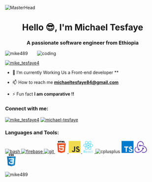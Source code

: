 ![MasterHead](https://lh3.googleusercontent.com/fife/ALs6j_F6yn9AcEWRVNhTaA90eYYPIytXTYH5BwwAeuqFrlcmLoq5ZYp0gqTPsC9vr91cK84UTMEeFBjO9b2S0OpC9qhpYmsGPMRO2Gsdciyp3dtaABeNU_5Jmaz_5il7BiMOx9_YL_th0TvWbeZ-3Of7Gu-EZxy75qnahFR8LMbrdFbdrQo6QBf6fTWCIzf8FLTFOKoTXo27A_jOGF81t9wBDeFHlydifHcCkyEwau9wW43kddSEi0JqcpfgJWrEP0ttMVatTqo9mQQ9fMNsNVDNlzWZzHSUeBZ-1k0dr8iNn-Ks2jTFPzzpJKiNC64s_iKmGarWdQz2sjiU_ZB0_I175VbUX4jnzddE2OiVqZSzcgELHVflv-8BkLfVliSUsT4C1lUpgWR-IwSuNsCULub34veFau6j4eHqOHVov9fuWWZKaoe18sNG5cplWe2SWPF7tXvp-MxDXdMNQQDxDLaYZkbZSyC6LqpJKhp38oSZFzVG39NFRuHb0uRj8ILUwifeVJtcgx14P-Di95Q97FD8sIsODeZBeneLGcqBC1-eotcApEmSzJzBwWkKM8qRnUQ6BxfO_4QJO6wVPGWTwU_WXSuUy_VPrxBfkZh354T1egvJRtivjK8Jt3tFf5P1kzQ8v1ftMFzdHJESn6OC_znSUyDL9pyKQUV2_uguQGcrs796eI5myY1CSItNteHTqPTFAOE8qJYNJUi8IwVWxH2gppteH2_coF3Gm-NLTd191gEfihlEzG341ADyB4gV2aI7nIgvxu8IrBQcVuJa0InSxzmBjAb6KFOOrUEHW_Ki8Tt5Q8AIQ4Pc6cVpWjPl_RpGCG_1k8FJr1ewkv2wLdz3cZNKT9RC0lWjaecyesLvn1-gY2Jk-wLvN4j8PYN086zf9Odt_ahHqzl58duqXRhy1n_KPca5T0FITDbs7XS7_X3R66H8YoqLu1XFGENavyygy6LXsokrfePXPWUCtD1AmdRoxNUCy3TApdQ2bq_Xltscgi4uHtIL5SBzXn5i7pUdK26BITpdWBczwIZxmdtF_FqMO0sVrJ-BrIXtz-N_fZuzSMhJXGIibq79zfq8VZZs-UKiSY2tFU_sv5J18QBmyp8KPpm4RN3vWNfk2c-5ykqo_h8v0foswvWl1GufLr0mk_oYDOtZeAuIdPgoM0XmP-1mwsFnU0I6pON503FptozNzZbjjgZmVlXj7b81gTn1tyf778RE8DloYjhkhp7DYrkc-tRZ68iGbARw5rADJEf0gVgXBf4Ek4r9qOUAYobFn4-w8ybt662cJg7lURxhd0gmXyWWcIwSzTpDiT0GPqgIIezZ2fjT_AW2SOKAtxmPfhwRFi94Arpl4-lbrJdaPZAn_qErYRhTnZSlf7EkJOFY2wifZhIpFvGGu0SuGqjbio1RlQGO7fnLDQRmC7FFbg6uafHjXvtC91RycfV0bdzw0ugSyTIEQYZkTSjJfL-AAWxneMjeAOGzhq0Ci9zBT3bKZ05hHSyjpiFa4TQH46LHcIxoZLGEzUeikCrH3_OR8H9H9oQMb3Gv6CnkvusDPRYxHLSnOXN_ngPFg_G4xWKO7WTw-na9YuzfPJK1PCYK7OMj6EoJGiz09HsUQRrYOaZ3zLY13LcaxSokvcJEGQi-qI4Dss4sJV0D0puBJG8tCsDEbYi3B-VLF0LfnKq9AsgX8fvRJLPKezd_OTtTmMx1iRMnhv-4et2Ucbv1R7D7wDPiTW2nOk2OmBtnVrjMTQmBYghKN7fve7uHAyHKjYsm2Hvj5kimAgwpS6kNxWP0PbK4GZ12hNLUDD4wcdYMEGEV7OI8-29HnR0M_Zh5zMOO2ntxXamFsJ90XZHszG9IrOPSu8ZirJd-0uNpNsAbZUQShpv80brweFvJzqId7SfghgVIdhBrEPo2EWv-wfX7A1gDTTFAfGeEDMEY8Mt7syjSFNUuT7fLM-Xefl4a5Qw2AS-f8ffR4keX3EuDj9mWXKfQ2pAZEGGTiDb4cOSGRFYJPKXCq7K39RXiAjRdTYrIIjN67Tn0sXHs8zzmmEpNwNZV26KgIR-pX94CHJm1Fvha9hPSoEKbthD_Maqu36D6rm-_p3gIkoUyxRxlKRW0nWdrnewuXktNc_x6UySlFZhLtPjpCMSr17S_-MjmkhSmokA28i4NgXjy-SdaaWEVLyPxvAHYJ-x_cijIGZv-cMUdnY7mPnEcyfyJxzzPelSr2i0JGwOICRkw5jjP1uBk6cgeSCdRGjqEWzPmImyZbIwQGNPYOWJx1ASh-zCRkPSrbmmrZhH7Jx_D1hW8pplLyMJQ_Yd4BMOvKvGtVK-3Ve-WpniJnw96XGj0FLVyzapzYDpAKgGV3sismaOSPr1cbrkOk2pjp8tqRUt18WA1TQT9lMwena6xtCmRmPHnVc_v8fZYM_IwD2lt7CDbkVs7kj-yXaNDEvZfeDfbT3l3nxyiVP5VU9V6l39hG3vEAWCDc5mqqy4fqfttWi9sp4Qs5dD_spYPfqN1x87ZpnlQUcHk-FTbAF3XXwfA5RC88DtctaNvSKVrSGEAZi2jx7HcQNOtU82N2dLgUfJw_H7ALG7XjLEkvS_48Bk9ZA8g4BvFPGiPTYD6LyGmJ5XMEfAkfFBbuh9PJ99G9CmaQB4C-INCpNCzVo2-Fsn68Ncb6db9kimnUJWb1d0qlROXEiZGBteVJe6417BAgck2bAU5R7llH27tBc3CNjWOZRPjilBXf4BC_04xZfi_zN9RFBjlJdFyGqfa1xdwAAaoPLvzJ3e603fyHmA9No_RBnNEOcZTDUIniIaINcTgoyzSYpo7XWAmCC9KzUcrW9GSHSjSHK4oFg5_47MhmCCffyj9UUw2K-NCd0e0qWjkC7P0_GwD3DBNf6Cs0cJtPYmff713g1NJPpXvpXF1KxyodWJLhO43kUy9iY4AaLC6JlXt3it1n4TrTU6raHPjTcegqPdTMoMp8jdvkxCL6UdF7gIRuC6tdPEl1Yf-PqjqH79rMPe8GlGeh0hA6SfAXZMSTGDSFi7LLIvAFOAaEAmXxd8jMEe0VXY9kB9WVlfNKRlMbtRB_0vf_zYkcfLZ1cwiyhIE60QW9KVUoGxfCidZeD2VbJXUPIfAfLNpAucSfB1WNb1IEuYumE-db5Fe9QEHCxnsrxjrKgGDjK90us-II_X08qNwO8CpVc_oxoRGyabSjO08iolv_fy0THcsme6WfTuzl4w5LIvuc2_UWDhQvQiZpTNlIj9RNO1GX6-IAdBZptcDVDNUCf6JODizjkndXgY=s1175-w1175-h661-s-no?authuser=0)
<h1 align="center">Hello 😎, I'm Michael Tesfaye</h1>
<h3 align="center">A passionate software engineer from Ethiopia</h3>
<img align="right" alt="coding" width="400" src="https://miro.medium.com/max/1360/1*IRGHmiGsa16stedQvIaZfw.gif">

<p align="left"> <img src="https://komarev.com/ghpvc/?username=mike489&label=Profile%20views&color=0e75b6&style=flat" alt="mike489" /> </p>

<p align="left"> <a href="https://twitter.com/mike_tesfaye4" target="blank"><img src="https://img.shields.io/twitter/follow/mike_tesfaye4?logo=twitter&style=for-the-badge" alt="mike_tesfaye4" /></a> </p>

- 🌱 I’m currently Working Us a Front-end developer **

- 📫 How to reach me **michaeltesfaye84@gmail.com**

- ⚡ Fun fact **I am comparative !!**

<h3 align="left">Connect with me:</h3>
<p align="left">
<a href="https://twitter.com/mike_tesfaye4" target="blank"><img align="center" src="https://raw.githubusercontent.com/rahuldkjain/github-profile-readme-generator/master/src/images/icons/Social/twitter.svg" alt="mike_tesfaye4" height="30" width="40" /></a>
<a href="https://linkedin.com/in/michael-tesfaye-b12244235" target="blank"><img align="center" src="https://raw.githubusercontent.com/rahuldkjain/github-profile-readme-generator/master/src/images/icons/Social/linked-in-alt.svg" alt="michael-tesfaye" height="30" width="40" /></a>
</p>

<h3 align="left">Languages and Tools:</h3>
<p align="left"> <a href="https://www.gnu.org/software/bash/" target="_blank" rel="noreferrer"> <img src="https://www.vectorlogo.zone/logos/gnu_bash/gnu_bash-icon.svg" alt="bash" width="40" height="40"/> </a> <a href="https://www.w3schools.com/cpp/" target="_blank" rel="noreferrer">  <a href="https://firebase.google.com/" target="_blank" rel="noreferrer"> <img src="https://www.vectorlogo.zone/logos/firebase/firebase-icon.svg" alt="firebase" width="40" height="40"/> </a> <a href="https://git-scm.com/" target="_blank" rel="noreferrer"> <img src="https://www.vectorlogo.zone/logos/git-scm/git-scm-icon.svg" alt="git" width="40" height="40"/> </a> <a href="https://www.w3.org/html/" target="_blank" rel="noreferrer"> <img src="https://raw.githubusercontent.com/devicons/devicon/master/icons/html5/html5-original-wordmark.svg" alt="html5" width="40" height="40"/> </a> <a href="https://developer.mozilla.org/en-US/docs/Web/JavaScript" target="_blank" rel="noreferrer"> <img src="https://raw.githubusercontent.com/devicons/devicon/master/icons/javascript/javascript-original.svg" alt="javascript" width="40" height="40"/> </a> <a href="https://reactjs.org/" target="_blank" rel="noreferrer"> <img src="https://raw.githubusercontent.com/devicons/devicon/master/icons/react/react-original-wordmark.svg" alt="react" width="40" height="40"/> </a>
<img src="https://www.vectorlogo.zone/logos/tailwindcss/tailwindcss-icon.svg" alt="cplusplus" width="40" height="40"/> </a>
<img src="https://raw.githubusercontent.com/devicons/devicon/master/icons/typescript/typescript-original.svg" width="40" height="40"  target="_blank" rel="noreferrer" /> </a>
<img src="https://raw.githubusercontent.com/devicons/devicon/master/icons/redux/redux-original.svg" width="40" height="40" target="_blank" rel="noreferrer" />  </a>
<img src="https://raw.githubusercontent.com/devicons/devicon/master/icons/css3/css3-original-wordmark.svg" width="40" height="40" target="_blank" rel="noreferrer"/> </a>
</p>

<!-- <p><img align="left" src="https://github-readme-stats.vercel.app/api/top-langs?username=mike489&show_icons=true&locale=en&layout=compact" alt="mike489" /></p> -->


<p><img align="center" src="https://github-readme-streak-stats.herokuapp.com/?user=mike489&" alt="mike489" /></p>
